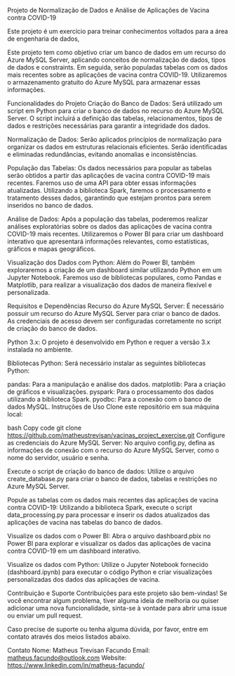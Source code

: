 Projeto de Normalização de Dados e Análise de Aplicações de Vacina contra COVID-19

Este projeto é um exercício para treinar conhecimentos voltados para a área de engenharia de dados,

Este projeto tem como objetivo criar um banco de dados em um recurso do Azure MySQL Server, aplicando conceitos de normalização de dados, tipos de dados e constraints. Em seguida, serão populadas tabelas com os dados mais recentes sobre as aplicações de vacina contra COVID-19. Utilizaremos o armazenamento gratuito do Azure MySQL para armazenar essas informações.

Funcionalidades do Projeto
Criação do Banco de Dados: Será utilizado um script em Python para criar o banco de dados no recurso do Azure MySQL Server. O script incluirá a definição das tabelas, relacionamentos, tipos de dados e restrições necessárias para garantir a integridade dos dados.

Normalização de Dados: Serão aplicados princípios de normalização para organizar os dados em estruturas relacionais eficientes. Serão identificadas e eliminadas redundâncias, evitando anomalias e inconsistências.

População das Tabelas: Os dados necessários para popular as tabelas serão obtidos a partir das aplicações de vacina contra COVID-19 mais recentes. Faremos uso de uma API para obter essas informações atualizadas. Utilizando a biblioteca Spark, faremos o processamento e tratamento desses dados, garantindo que estejam prontos para serem inseridos no banco de dados.

Análise de Dados: Após a população das tabelas, poderemos realizar análises exploratórias sobre os dados das aplicações de vacina contra COVID-19 mais recentes. Utilizaremos o Power BI para criar um dashboard interativo que apresentará informações relevantes, como estatísticas, gráficos e mapas geográficos.

Visualização dos Dados com Python: Além do Power BI, também exploraremos a criação de um dashboard similar utilizando Python em um Jupyter Notebook. Faremos uso de bibliotecas populares, como Pandas e Matplotlib, para realizar a visualização dos dados de maneira flexível e personalizada.

Requisitos e Dependências
Recurso do Azure MySQL Server: É necessário possuir um recurso do Azure MySQL Server para criar o banco de dados. As credenciais de acesso devem ser configuradas corretamente no script de criação do banco de dados.

Python 3.x: O projeto é desenvolvido em Python e requer a versão 3.x instalada no ambiente.

Bibliotecas Python: Será necessário instalar as seguintes bibliotecas Python:

pandas: Para a manipulação e análise dos dados.
matplotlib: Para a criação de gráficos e visualizações.
pyspark: Para o processamento dos dados utilizando a biblioteca Spark.
pyodbc: Para a conexão com o banco de dados MySQL.
Instruções de Uso
Clone este repositório em sua máquina local:

bash
Copy code
git clone https://github.com/matheustrevisan/vacinas_project_exercise.git
Configure as credenciais do Azure MySQL Server: No arquivo config.py, defina as informações de conexão com o recurso do Azure MySQL Server, como o nome do servidor, usuário e senha.

Execute o script de criação do banco de dados: Utilize o arquivo create_database.py para criar o banco de dados, tabelas e restrições no Azure MySQL Server.

Popule as tabelas com os dados mais recentes das aplicações de vacina contra COVID-19: Utilizando a biblioteca Spark, execute o script data_processing.py para processar e inserir os dados atualizados das aplicações de vacina nas tabelas do banco de dados.

Visualize os dados com o Power BI: Abra o arquivo dashboard.pbix no Power BI para explorar e visualizar os dados das aplicações de vacina contra COVID-19 em um dashboard interativo.

Visualize os dados com Python: Utilize o Jupyter Notebook fornecido (dashboard.ipynb) para executar o código Python e criar visualizações personalizadas dos dados das aplicações de vacina.

Contribuição e Suporte
Contribuições para este projeto são bem-vindas! Se você encontrar algum problema, tiver alguma ideia de melhoria ou quiser adicionar uma nova funcionalidade, sinta-se à vontade para abrir uma issue ou enviar um pull request.

Caso precise de suporte ou tenha alguma dúvida, por favor, entre em contato através dos meios listados abaixo.

Contato
Nome: Matheus Trevisan Facundo
Email: matheus.facundo@outlook.com
Website: https://www.linkedin.com/in/matheus-facundo/
